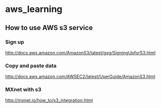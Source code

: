 # aws_learning
## How to use AWS s3 service 

### Sign up 
  http://docs.aws.amazon.com/AmazonS3/latest/gsg/SigningUpforS3.html
  
### Copy and paste data 
  http://docs.aws.amazon.com/AWSEC2/latest/UserGuide/AmazonS3.html
  
### MXnet with s3
  http://mxnet.io/how_to/s3_integration.html
